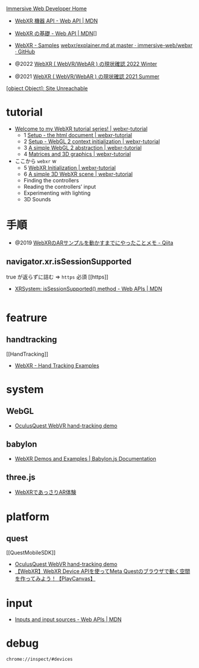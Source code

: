 [Immersive Web Developer Home](https://immersiveweb.dev/#model-viewer)

- [WebXR 機器 API - Web API | MDN](https://developer.mozilla.org/ja/docs/Web/API/WebXR_Device_API)
- [WebXR の基礎 - Web API | MDN](https://developer.mozilla.org/ja/docs/Web/API/WebXR_Device_API/Fundamentals)[]
- [WebXR - Samples](https://immersive-web.github.io/webxr-samples/)
[webxr/explainer.md at master · immersive-web/webxr · GitHub](https://github.com/immersive-web/webxr/blob/master/explainer.md)

- @2022 [WebXR ( WebVR/WebAR ) の現状確認 2022 Winter](https://zenn.dev/ikkou/articles/8ffc1c3ea92e9f)
- @2021 [WebXR ( WebVR/WebAR ) の現状確認 2021 Summer](https://zenn.dev/ikkou/articles/fdb344a713cdf0)

[[object Object]: Site Unreachable](https://developer.oculus.com/documentation/web/webxr-mixed-reality/#plane-detection)

# tutorial
- [Welcome to my WebXR tutorial series! | webxr-tutorial](https://beprosto.me/webxr-tutorial/)
	- 1 [Setup - the html document | webxr-tutorial](https://beprosto.me/webxr-tutorial/tutorial1)
	- 2 [Setup - WebGL 2 context initialization | webxr-tutorial](https://beprosto.me/webxr-tutorial/tutorial2)
	- 3 [A simple WebGL 2 abstraction | webxr-tutorial](https://beprosto.me/webxr-tutorial/tutorial3)
	- 4 [Matrices and 3D graphics | webxr-tutorial](https://beprosto.me/webxr-tutorial/tutorial4)
- ここから `webxr` w 
	- 5 [WebXR Initialization | webxr-tutorial](https://beprosto.me/webxr-tutorial/tutorial5)
	- 6 [A simple 3D WebXR scene | webxr-tutorial](https://beprosto.me/webxr-tutorial/tutorial6)
	- Finding the controllers
	- Reading the controllers’ input
	- Experimenting with lighting
	- 3D Sounds
 
# 手順
- @2019 [WebXRのARサンプルを動かすまでにやったことメモ - Qiita](https://qiita.com/tamfoi/items/8aac7c650ee24bb46f74)
## navigator.xr.isSessionSupported
true が返らずに詰む
=> `https` 必須
[[https]]

- [XRSystem: isSessionSupported() method - Web APIs | MDN](https://developer.mozilla.org/en-US/docs/Web/API/XRSystem/isSessionSupported)
```js

```



# featrure
## handtracking
[[HandTracking]]
- [WebXR - Hand Tracking Examples](https://webxr-handtracking.vercel.app/)

# system
## WebGL
- [OculusQuest WebVR hand-tracking demo](https://wakufactory.jp/wxr/w/oculushand.html)

## babylon
- [WebXR Demos and Examples | Babylon.js Documentation](https://doc.babylonjs.com/features/featuresDeepDive/webXR/webXRDemos)

## three.js
- [WebXRであっさりAR体験](https://zenn.dev/sdkfz181tiger/articles/d5ff040b95445d)

# platform
## quest
[[QuestMobileSDK]]
- [OculusQuest WebVR hand-tracking demo](https://wakufactory.jp/wxr/w/oculushand.html)
- [【WebXR】WebXR Device APIを使ってMeta Questのブラウザで動く空間を作ってみよう！【PlayCanvas】](https://tech.gmogshd.com/webxr-meta-quest2/)

# input
- [Inputs and input sources - Web APIs | MDN](https://developer.mozilla.org/en-US/docs/Web/API/WebXR_Device_API/Inputs)

# debug
```
chrome://inspect/#devices
```
